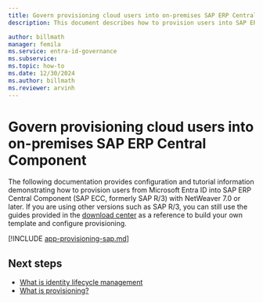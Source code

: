 ```yaml
---
title: Govern provisioning cloud users into on-premises SAP ERP Central Component (SAP ECC, formerly SAP R/3) with NetWeaver AS ABAP 7.0 or later.
description: This document describes how to provision users into SAP ERP Central Component (SAP ECC, formerly SAP R/3) with NetWeaver AS ABAP 7.0 or later.

author: billmath
manager: femila
ms.service: entra-id-governance
ms.subservice:
ms.topic: how-to
ms.date: 12/30/2024
ms.author: billmath
ms.reviewer: arvinh
---
```


# Govern provisioning cloud users into on-premises SAP ERP Central Component

The following documentation provides configuration and tutorial information demonstrating how to provision users from Microsoft Entra ID into SAP ERP Central Component (SAP ECC, formerly SAP R/3) with NetWeaver 7.0 or later. If you are using other versions such as SAP R/3, you can still use the guides provided in the [download center](https://www.microsoft.com/download/details.aspx?id=51495) as a reference to build your own template and configure provisioning.   


[!INCLUDE [app-provisioning-sap.md](~/includes/app-provisioning-sap.md)]

## Next steps 
- [What is identity lifecycle management](~/id-governance/what-is-identity-lifecycle-management.md)
- [What is provisioning?](~/id-governance/what-is-provisioning.md)